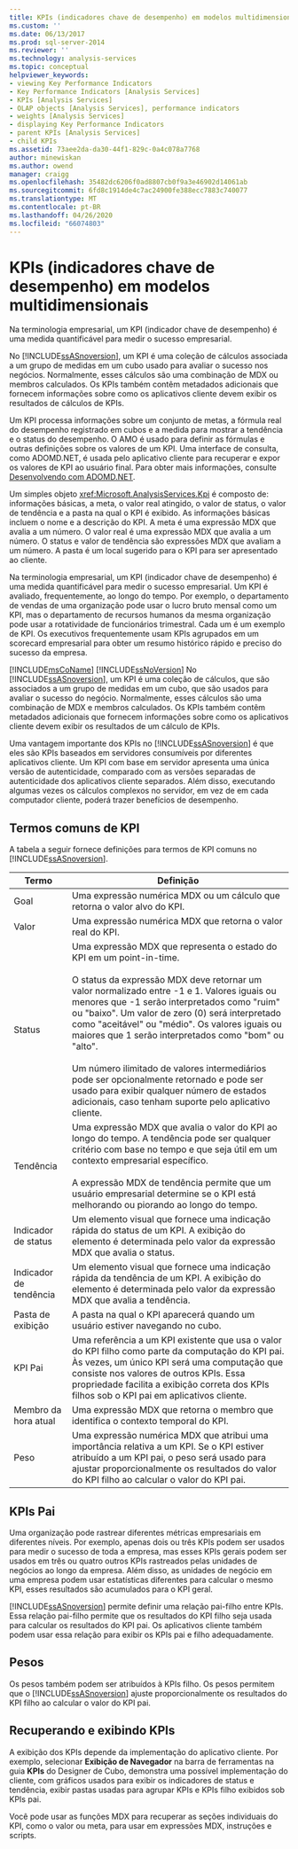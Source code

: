 ```yaml
---
title: KPIs (indicadores chave de desempenho) em modelos multidimensionais | Microsoft Docs
ms.custom: ''
ms.date: 06/13/2017
ms.prod: sql-server-2014
ms.reviewer: ''
ms.technology: analysis-services
ms.topic: conceptual
helpviewer_keywords:
- viewing Key Performance Indicators
- Key Performance Indicators [Analysis Services]
- KPIs [Analysis Services]
- OLAP objects [Analysis Services], performance indicators
- weights [Analysis Services]
- displaying Key Performance Indicators
- parent KPIs [Analysis Services]
- child KPIs
ms.assetid: 73aee2da-da30-44f1-829c-0a4c078a7768
author: minewiskan
ms.author: owend
manager: craigg
ms.openlocfilehash: 35482dc6206f0ad8807cb0f9a3e46902d14061ab
ms.sourcegitcommit: 6fd8c1914de4c7ac24900fe388ecc7883c740077
ms.translationtype: MT
ms.contentlocale: pt-BR
ms.lasthandoff: 04/26/2020
ms.locfileid: "66074803"
---
```

# <a name="key-performance-indicators-kpis-in-multidimensional-models"></a>KPIs (indicadores chave de desempenho) em modelos multidimensionais
  Na terminologia empresarial, um KPI (indicador chave de desempenho) é uma medida quantificável para medir o sucesso empresarial.  
  
 No [!INCLUDE[ssASnoversion](../../includes/ssasnoversion-md.md)], um KPI é uma coleção de cálculos associada a um grupo de medidas em um cubo usado para avaliar o sucesso nos negócios. Normalmente, esses cálculos são uma combinação de MDX ou membros calculados. Os KPIs também contêm metadados adicionais que fornecem informações sobre como os aplicativos cliente devem exibir os resultados de cálculos de KPIs.  
  
 Um KPI processa informações sobre um conjunto de metas, a fórmula real do desempenho registrado em cubos e a medida para mostrar a tendência e o status do desempenho. O AMO é usado para definir as fórmulas e outras definições sobre os valores de um KPI. Uma interface de consulta, como ADOMD.NET, é usada pelo aplicativo cliente para recuperar e expor os valores de KPI ao usuário final. Para obter mais informações, consulte [Desenvolvendo com ADOMD.NET](https://docs.microsoft.com/bi-reference/adomd/developing-with-adomd-net).  
  
 Um simples objeto <xref:Microsoft.AnalysisServices.Kpi> é composto de: informações básicas, a meta, o valor real atingido, o valor de status, o valor de tendência e a pasta na qual o KPI é exibido. As informações básicas incluem o nome e a descrição do KPI. A meta é uma expressão MDX que avalia a um número. O valor real é uma expressão MDX que avalia a um número. O status e valor de tendência são expressões MDX que avaliam a um número. A pasta é um local sugerido para o KPI para ser apresentado ao cliente.  
  
 Na terminologia empresarial, um KPI (indicador chave de desempenho) é uma medida quantificável para medir o sucesso empresarial. Um KPI é avaliado, frequentemente, ao longo do tempo. Por exemplo, o departamento de vendas de uma organização pode usar o lucro bruto mensal como um KPI, mas o departamento de recursos humanos da mesma organização pode usar a rotatividade de funcionários trimestral. Cada um é um exemplo de KPI. Os executivos frequentemente usam KPIs agrupados em um scorecard empresarial para obter um resumo histórico rápido e preciso do sucesso da empresa.  
  
 [!INCLUDE[msCoName](../../includes/msconame-md.md)] [!INCLUDE[ssNoVersion](../../includes/ssnoversion-md.md)] No [!INCLUDE[ssASnoversion](../../includes/ssasnoversion-md.md)], um KPI é uma coleção de cálculos, que são associados a um grupo de medidas em um cubo, que são usados para avaliar o sucesso do negócio. Normalmente, esses cálculos são uma combinação de MDX e membros calculados. Os KPIs também contêm metadados adicionais que fornecem informações sobre como os aplicativos cliente devem exibir os resultados de um cálculo de KPIs.  
  
 Uma vantagem importante dos KPIs no [!INCLUDE[ssASnoversion](../../includes/ssasnoversion-md.md)] é que eles são KPIs baseados em servidores consumíveis por diferentes aplicativos cliente. Um KPI com base em servidor apresenta uma única versão de autenticidade, comparado com as versões separadas de autenticidade dos aplicativos cliente separados. Além disso, executando algumas vezes os cálculos complexos no servidor, em vez de em cada computador cliente, poderá trazer benefícios de desempenho.  
  
## <a name="common-kpi-terms"></a>Termos comuns de KPI  
 A tabela a seguir fornece definições para termos de KPI comuns no [!INCLUDE[ssASnoversion](../../includes/ssasnoversion-md.md)].  
  
|Termo|Definição|  
|----------|----------------|  
|Goal|Uma expressão numérica MDX ou um cálculo que retorna o valor alvo do KPI.|  
|Valor|Uma expressão numérica MDX que retorna o valor real do KPI.|  
|Status|Uma expressão MDX que representa o estado do KPI em um point-in-time.<br /><br /> O status da expressão MDX deve retornar um valor normalizado entre -1 e 1. Valores iguais ou menores que -1 serão interpretados como "ruim" ou "baixo". Um valor de zero (0) será interpretado como "aceitável" ou "médio". Os valores iguais ou maiores que 1 serão interpretados como "bom" ou "alto".<br /><br /> Um número ilimitado de valores intermediários pode ser opcionalmente retornado e pode ser usado para exibir qualquer número de estados adicionais, caso tenham suporte pelo aplicativo cliente.|  
|Tendência|Uma expressão MDX que avalia o valor do KPI ao longo do tempo. A tendência pode ser qualquer critério com base no tempo e que seja útil em um contexto empresarial específico.<br /><br /> A expressão MDX de tendência permite que um usuário empresarial determine se o KPI está melhorando ou piorando ao longo do tempo.|  
|Indicador de status|Um elemento visual que fornece uma indicação rápida do status de um KPI. A exibição do elemento é determinada pelo valor da expressão MDX que avalia o status.|  
|Indicador de tendência|Um elemento visual que fornece uma indicação rápida da tendência de um KPI. A exibição do elemento é determinada pelo valor da expressão MDX que avalia a tendência.|  
|Pasta de exibição|A pasta na qual o KPI aparecerá quando um usuário estiver navegando no cubo.|  
|KPI Pai|Uma referência a um KPI existente que usa o valor do KPI filho como parte da computação do KPI pai. Às vezes, um único KPI será uma computação que consiste nos valores de outros KPIs. Essa propriedade facilita a exibição correta dos KPIs filhos sob o KPI pai em aplicativos cliente.|  
|Membro da hora atual|Uma expressão MDX que retorna o membro que identifica o contexto temporal do KPI.|  
|Peso|Uma expressão numérica MDX que atribui uma importância relativa a um KPI. Se o KPI estiver atribuído a um KPI pai, o peso será usado para ajustar proporcionalmente os resultados do valor do KPI filho ao calcular o valor do KPI pai.|  
  
## <a name="parent-kpis"></a>KPIs Pai  
 Uma organização pode rastrear diferentes métricas empresariais em diferentes níveis. Por exemplo, apenas dois ou três KPIs podem ser usados para medir o sucesso de toda a empresa, mas esses KPIs gerais podem ser usados em três ou quatro outros KPIs rastreados pelas unidades de negócios ao longo da empresa. Além disso, as unidades de negócio em uma empresa podem usar estatísticas diferentes para calcular o mesmo KPI, esses resultados são acumulados para o KPI geral.  
  
 [!INCLUDE[ssASnoversion](../../includes/ssasnoversion-md.md)] permite definir uma relação pai-filho entre KPIs. Essa relação pai-filho permite que os resultados do KPI filho seja usada para calcular os resultados do KPI pai. Os aplicativos cliente também podem usar essa relação para exibir os KPIs pai e filho adequadamente.  
  
## <a name="weights"></a>Pesos  
 Os pesos também podem ser atribuídos à KPIs filho. Os pesos permitem que o [!INCLUDE[ssASnoversion](../../includes/ssasnoversion-md.md)] ajuste proporcionalmente os resultados do KPI filho ao calcular o valor do KPI pai.  
  
## <a name="retrieving-and-displaying-kpis"></a>Recuperando e exibindo KPIs  
 A exibição dos KPIs depende da implementação do aplicativo cliente. Por exemplo, selecionar **Exibição de Navegador** na barra de ferramentas na guia **KPIs** do Designer de Cubo, demonstra uma possível implementação do cliente, com gráficos usados para exibir os indicadores de status e tendência, exibir pastas usadas para agrupar KPIs e KPIs filho exibidos sob KPIs pai.  
  
 Você pode usar as funções MDX para recuperar as seções individuais do KPI, como o valor ou meta, para usar em expressões MDX, instruções e scripts.  
  
  
